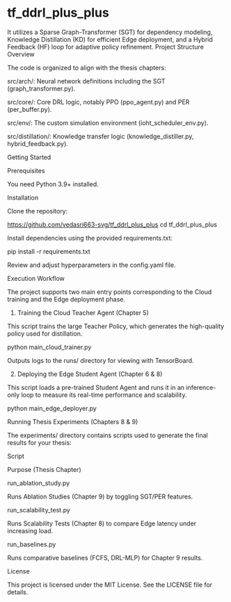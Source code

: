 # tf_ddrl_plus_plus
It utilizes a Sparse Graph-Transformer (SGT) for dependency modeling, Knowledge Distillation (KD) for efficient Edge deployment, and a Hybrid Feedback (HF) loop for adaptive policy refinement.
Project Structure Overview

The code is organized to align with the thesis chapters:

src/arch/: Neural network definitions including the SGT (graph_transformer.py).

src/core/: Core DRL logic, notably PPO (ppo_agent.py) and PER (per_buffer.py).

src/env/: The custom simulation environment (ioht_scheduler_env.py).

src/distillation/: Knowledge transfer logic (knowledge_distiller.py, hybrid_feedback.py).

Getting Started

Prerequisites

You need Python 3.9+ installed.

Installation

Clone the repository:

https://github.com/vedasri663-svg/tf_ddrl_plus_plus
cd tf_ddrl_plus_plus


Install dependencies using the provided requirements.txt:

pip install -r requirements.txt


Review and adjust hyperparameters in the config.yaml file.

Execution Workflow

The project supports two main entry points corresponding to the Cloud training and the Edge deployment phase.

1. Training the Cloud Teacher Agent (Chapter 5)

This script trains the large Teacher Policy, which generates the high-quality policy used for distillation.

python main_cloud_trainer.py


Outputs logs to the runs/ directory for viewing with TensorBoard.

2. Deploying the Edge Student Agent (Chapter 6 & 8)

This script loads a pre-trained Student Agent and runs it in an inference-only loop to measure its real-time performance and scalability.

python main_edge_deployer.py


Running Thesis Experiments (Chapters 8 & 9)

The experiments/ directory contains scripts used to generate the final results for your thesis:

Script

Purpose (Thesis Chapter)

run_ablation_study.py

Runs Ablation Studies (Chapter 9) by toggling SGT/PER features.

run_scalability_test.py

Runs Scalability Tests (Chapter 8) to compare Edge latency under increasing load.

run_baselines.py

Runs comparative baselines (FCFS, DRL-MLP) for Chapter 9 results.

License

This project is licensed under the MIT License. See the LICENSE file for details.
